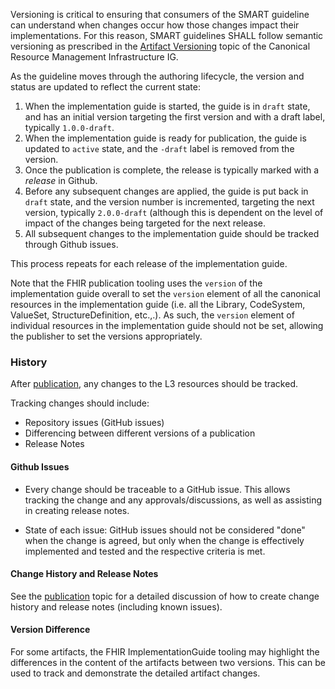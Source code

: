 Versioning is critical to ensuring that consumers of the SMART guideline can understand when changes occur how those changes impact their implementations. For this reason, SMART guidelines SHALL follow semantic versioning as prescribed in the [Artifact Versioning]({{site.data.fhir.ver.crmi}}/artifact-lifecycle.html#artifact-versioning) topic of the Canonical Resource Management Infrastructure IG.

As the guideline moves through the authoring lifecycle, the version and status are updated to reflect the current state:

1. When the implementation guide is started, the guide is in `draft` state, and has an initial version targeting the first version and with a draft label, typically `1.0.0-draft`.
2. When the implementation guide is ready for publication, the guide is updated to `active` state, and the `-draft` label is removed from the version.
3. Once the publication is complete, the release is typically marked with a _release_ in Github.
4. Before any subsequent changes are applied, the guide is put back in `draft` state, and the version number is incremented, targeting the next version, typically `2.0.0-draft` (although this is dependent on the level of impact of the changes being targeted for the next release.
5. All subsequent changes to the implementation guide should be tracked through Github issues.

This process repeats for each release of the implementation guide.

Note that the FHIR publication tooling uses the `version` of the implementation guide overall to set the `version` element of all the canonical resources in the implementation guide (i.e. all the Library, CodeSystem, ValueSet, StructureDefinition, etc.,.). As such, the `version` element of individual resources in the implementation guide should not be set, allowing the publisher to set the versions appropriately.

### History
After [publication](ig_publication.html), any changes to the L3 resources should be tracked. 

Tracking changes should include:

* Repository issues (GitHub issues)
* Differencing between different versions of a publication
* Release Notes

#### Github Issues
* Every change should be traceable to a GitHub issue. This allows tracking the change and any approvals/discussions, as well as assisting in creating release notes.

* State of each issue: GitHub issues should not be considered "done" when the change is agreed, but only when the change is effectively implemented and tested and the respective criteria is met.


#### Change History and Release Notes

See the [publication](ig_publication.html) topic for a detailed discussion of how to create change history and release notes (including known issues).

#### Version Difference
For some artifacts, the FHIR ImplementationGuide tooling may highlight the differences in the content of the artifacts between two versions. This can be used to track and demonstrate the detailed artifact changes.
